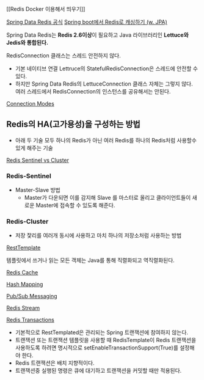 
[[Redis Docker 이용해서 띄우기]]

[Spring Data Redis 공식](https://docs.spring.io/spring-data/redis/reference/redis/getting-started.html)
[Spring boot에서 Redis로 캐싱하기 (w. JPA)](https://velog.io/@juhyeon1114/Spring-boot%EC%97%90%EC%84%9C-Redis%EB%A1%9C-%EC%BA%90%EC%8B%B1%ED%95%98%EA%B8%B0-w.-JPA)

Spring Data Redis는 **Redis 2.6이상**이 필요하고 Java 라이브러리인 **Lettuce와 Jedis와 통합된다.**

RedisConnection 클래스는 스레드 안전하지 않다.
- 기본 네이티브 연결 Lettruce의 StatefulRedisConnection은 스레드에 안전할 수 있다.
- 하지만 Spring Data Redis의 LettuceConnection 클래스 자체는 그렇지 않다.
여러 스레드에서 RedisConnection의 인스턴스를 공유해서는 안된다.


[Connection Modes](https://docs.spring.io/spring-data/redis/reference/redis/connection-modes.html)
## Redis의 HA(고가용성)을 구성하는 방법
- 아래 두 기술 모두 하나의 Redis가 아닌 여러 Redis를 하나의 Redis처럼 사용할수 있게 해주는 기술 

[Redis Sentinel vs Cluster](https://jojaeng2.tistory.com/40)
### Redis-Sentinel
- Master-Slave 방법
	- Master가 다운되면 이를 감지해 Slave 를 마스터로 올리고 클라이언트들이 새로운 Master에 접속할 수 있도록 해준다.
### Redis-Cluster
- 저장 잧리를 여러개 동시에 사용하고 마치 하나의 저장소처럼 사용하는 방법

[RestTemplate](https://docs.spring.io/spring-data/redis/reference/redis/template.html)

템플릿에서 쓰거나 읽는 모든 객체는 Java를 통해 직렬화되고 역직렬화된다.

[Redis Cache](https://docs.spring.io/spring-data/redis/reference/redis/redis-cache.html)

[Hash Mapping](https://docs.spring.io/spring-data/redis/reference/redis/hash-mappers.html)

[Pub/Sub Messaging](https://docs.spring.io/spring-data/redis/reference/redis/pubsub.html)

[Redis Stream](https://docs.spring.io/spring-data/redis/reference/redis/redis-streams.html)

[Redis Transactions](https://docs.spring.io/spring-data/redis/reference/redis/transactions.html)
- 기본적으로 RestTemplated은 관리되는 Spring 트랜잭션에 참여하지 않는다.
- 트랜잭션 또는 트랜잭션 템플릿을 사용할 때 RedisTemplate이 Redis 트랜잭션을 사용하도록 하려면 명시적으로 setEnableTransactionSupport(True)를 설정해야 한다.
- Redis 트랜잭션은 배치 지향적이다.
- 트랜잭션중 실행된 명령은 큐에 대기하고 트랜잭션을 커밋할 때만 적용된다.